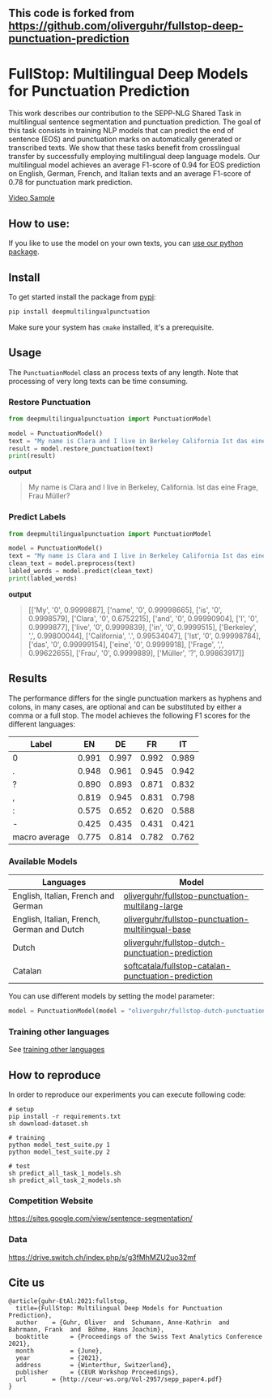 ## This code is forked from https://github.com/oliverguhr/fullstop-deep-punctuation-prediction

# FullStop: Multilingual Deep Models for Punctuation Prediction

This work describes our contribution to the SEPP-NLG Shared Task in multilingual sentence segmentation and punctuation prediction.
The goal of this task consists in training NLP models that can predict the end of sentence (EOS) and punctuation marks on automatically
generated or transcribed texts. We show that these tasks benefit from crosslingual transfer by successfully employing multilingual deep
language models. Our multilingual model achieves an average F1-score of 0.94 for EOS prediction on English, German, French, and
Italian texts and an average F1-score of 0.78 for punctuation mark prediction.

[Video Sample](https://user-images.githubusercontent.com/3495355/150677531-13f2037d-8673-4e34-8769-0da1784c2fe7.mp4)

## How to use:

If you like to use the model on your own texts, you can [use our python package](https://github.com/oliverguhr/deepmultilingualpunctuation/).

## Install

To get started install the package from [pypi](https://pypi.org/project/deepmultilingualpunctuation/):

```bash
pip install deepmultilingualpunctuation
```

Make sure your system has `cmake` installed, it's a prerequisite.

## Usage

The `PunctuationModel` class an process texts of any length. Note that processing of very long texts can be time consuming.

### Restore Punctuation

```python
from deepmultilingualpunctuation import PunctuationModel

model = PunctuationModel()
text = "My name is Clara and I live in Berkeley California Ist das eine Frage Frau Müller"
result = model.restore_punctuation(text)
print(result)
```

**output**

> My name is Clara and I live in Berkeley, California. Ist das eine Frage, Frau Müller?

### Predict Labels

```python
from deepmultilingualpunctuation import PunctuationModel

model = PunctuationModel()
text = "My name is Clara and I live in Berkeley California Ist das eine Frage Frau Müller"
clean_text = model.preprocess(text)
labled_words = model.predict(clean_text)
print(labled_words)
```

**output**

> [['My', '0', 0.9999887], ['name', '0', 0.99998665], ['is', '0', 0.9998579], ['Clara', '0', 0.6752215], ['and', '0', 0.99990904], ['I', '0', 0.9999877], ['live', '0', 0.9999839], ['in', '0', 0.9999515], ['Berkeley', ',', 0.99800044], ['California', '.', 0.99534047], ['Ist', '0', 0.99998784], ['das', '0', 0.99999154], ['eine', '0', 0.9999918], ['Frage', ',', 0.99622655], ['Frau', '0', 0.9999889], ['Müller', '?', 0.99863917]]

## Results

The performance differs for the single punctuation markers as hyphens and colons, in many cases, are optional and can be substituted by either a comma or a full stop. The model achieves the following F1 scores for the different languages:

| Label         | EN    | DE    | FR    | IT    |
| ------------- | ----- | ----- | ----- | ----- |
| 0             | 0.991 | 0.997 | 0.992 | 0.989 |
| .             | 0.948 | 0.961 | 0.945 | 0.942 |
| ?             | 0.890 | 0.893 | 0.871 | 0.832 |
| ,             | 0.819 | 0.945 | 0.831 | 0.798 |
| :             | 0.575 | 0.652 | 0.620 | 0.588 |
| -             | 0.425 | 0.435 | 0.431 | 0.421 |
| macro average | 0.775 | 0.814 | 0.782 | 0.762 |

### Available Models

| Languages                                  | Model                                                                                                                           |
| ------------------------------------------ | ------------------------------------------------------------------------------------------------------------------------------- |
| English, Italian, French and German        | [oliverguhr/fullstop-punctuation-multilang-large](https://huggingface.co/oliverguhr/fullstop-punctuation-multilang-large)       |
| English, Italian, French, German and Dutch | [oliverguhr/fullstop-punctuation-multilingual-base](https://huggingface.co/oliverguhr/fullstop-punctuation-multilingual-base)   |
| Dutch                                      | [oliverguhr/fullstop-dutch-punctuation-prediction](https://huggingface.co/oliverguhr/fullstop-dutch-punctuation-prediction)     |
| Catalan                                    | [softcatala/fullstop-catalan-punctuation-prediction](https://huggingface.co/softcatala/fullstop-catalan-punctuation-prediction) |

You can use different models by setting the model parameter:

```python
model = PunctuationModel(model = "oliverguhr/fullstop-dutch-punctuation-prediction")
```

### Training other languages

See [training other languages](./other_languages/readme.md)

## How to reproduce

In order to reproduce our experiments you can execute following code:

```
# setup
pip install -r requirements.txt
sh download-dataset.sh

# training
python model_test_suite.py 1
python model_test_suite.py 2

# test
sh predict_all_task_1_models.sh
sh predict_all_task_2_models.sh
```

### Competition Website

https://sites.google.com/view/sentence-segmentation/

### Data

https://drive.switch.ch/index.php/s/g3fMhMZU2uo32mf

## Cite us

```
@article{guhr-EtAl:2021:fullstop,
  title={FullStop: Multilingual Deep Models for Punctuation Prediction},
  author    = {Guhr, Oliver  and  Schumann, Anne-Kathrin  and  Bahrmann, Frank  and  Böhme, Hans Joachim},
  booktitle      = {Proceedings of the Swiss Text Analytics Conference 2021},
  month          = {June},
  year           = {2021},
  address        = {Winterthur, Switzerland},
  publisher      = {CEUR Workshop Proceedings},
  url       = {http://ceur-ws.org/Vol-2957/sepp_paper4.pdf}
}
```
